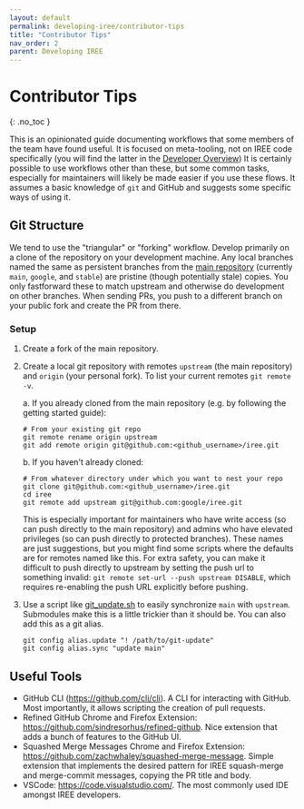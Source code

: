 ```yaml
---
layout: default
permalink: developing-iree/contributor-tips
title: "Contributor Tips"
nav_order: 2
parent: Developing IREE
---
```


# Contributor Tips
{: .no_toc }

This is an opinionated guide documenting workflows that some members of the team
have found useful. It is focused on meta-tooling, not on IREE code specifically
(you will find the latter in the [Developer Overview](developer_overview.md))
It is certainly possible to use workflows other than these, but some common
tasks, especially for maintainers will likely be made easier if you use these
flows. It assumes a basic knowledge of `git` and GitHub and suggests some
specific ways of using it.

## Git Structure

We tend to use the "triangular" or "forking" workflow. Develop primarily on a
clone of the repository on your development machine. Any local branches named
the same as persistent branches from the
[main repository](https://github.com/google/iree) (currently `main`, `google`,
and `stable`) are pristine (though potentially stale) copies. You only
fastforward these to match upstream and otherwise do development on other
branches. When sending PRs, you push to a different branch on your public fork
and create the PR from there.

### Setup

1.  Create a fork of the main repository.

2.  Create a local git repository with remotes `upstream` (the main repository)
    and `origin` (your personal fork). To list your current remotes `git remote
    -v`.

    a. If you already cloned from the main repository (e.g. by following the
    getting started guide):

    ```shell
    # From your existing git repo
    git remote rename origin upstream
    git add remote origin git@github.com:<github_username>/iree.git
    ```

    b. If you haven't already cloned:

    ```shell
    # From whatever directory under which you want to nest your repo
    git clone git@github.com:<github_username>/iree.git
    cd iree
    git remote add upstream git@github.com:google/iree.git
    ```

    This is especially important for maintainers who have write access (so can
    push directly to the main repository) and admins who have elevated
    privileges (so can push directly to protected branches). These names are
    just suggestions, but you might find some scripts where the defaults are for
    remotes named like this. For extra safety, you can make it difficult to push
    directly to upstream by setting the push url to something invalid: `git
    remote set-url --push upstream DISABLE`, which requires re-enabling the push
    URL explicitly before pushing.

3.  Use a script like
    [git_update.sh](https://github.com/google/iree/blob/main/scripts/git/git_update.sh)
    to easily synchronize `main` with `upstream`. Submodules make this is a
    little trickier than it should be. You can also add this as a git alias.

    ```shell
    git config alias.update "! /path/to/git-update"
    git config alias.sync "update main"
    ```

## Useful Tools

*   GitHub CLI (https://github.com/cli/cli). A CLI for interacting with GitHub.
    Most importantly, it allows scripting the creation of pull requests.
*   Refined GitHub Chrome and Firefox Extension:
    https://github.com/sindresorhus/refined-github. Nice extension that adds a
    bunch of features to the GitHub UI.
*   Squashed Merge Messages Chrome and Firefox Extension:
    https://github.com/zachwhaley/squashed-merge-message. Simple extension that
    implements the desired pattern for IREE squash-merge and merge-commit
    messages, copying the PR title and body.
*   VSCode: https://code.visualstudio.com/. The most commonly used IDE amongst
    IREE developers.